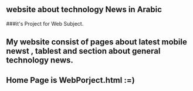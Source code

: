 ## website about technology News in Arabic
###it's Project for Web Subject.
## My website consist of pages about latest mobile newst , tablest and section about general technology news.
## Home Page is WebPorject.html :=)
